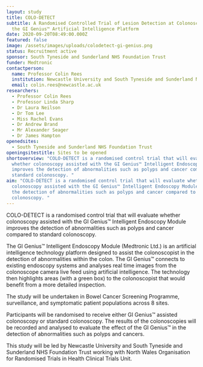 ```yaml
---
layout: study
title: COLO-DETECT
subtitle: A Randomised Controlled Trial of Lesion Detection at Colonoscopy Using
  the GI Genius™ Artificial Intelligence Platform
date: 2020-09-20T08:49:00.000Z
featured: false
image: /assets/images/uploads/colodetect-gi-genius.png
status: Recruitment active
sponsor: South Tyneside and Sunderland NHS Foundation Trust
funder: Medtronic
contactperson:
  name: Professor Colin Rees
  institution: Newcastle University and South Tyneside and Sunderland NHS Foundation Trust
  email: colin.rees@newcastle.ac.uk
researchers:
  - Professor Colin Rees
  - Professor Linda Sharp
  - Dr Laura Neilson
  - Dr Tom Lee
  - Miss Rachel Evans
  - Dr Andrew Brand
  - Mr Alexander Seager
  - Dr James Hampton
openedsites:
  - South Tyneside and Sunderland NHS Foundation Trust
openingsitestitle: Sites to be opened
shortoverview: "COLO-DETECT is a randomised control trial that will evaluate
  whether colonoscopy assisted with the GI Genius™ Intelligent Endoscopy Module
  improves the detection of abnormalities such as polyps and cancer compared to
  standard colonoscopy. "
aim: "COLO-DETECT is a randomised control trial that will evaluate whether
  colonoscopy assisted with the GI Genius™ Intelligent Endoscopy Module improves
  the detection of abnormalities such as polyps and cancer compared to standard
  colonoscopy. "
---
```

COLO-DETECT is a randomised control trial that will evaluate whether colonoscopy assisted with the GI Genius™ Intelligent Endoscopy Module improves the detection of abnormalities such as polyps and cancer compared to standard colonoscopy. 

The GI Genius™ Intelligent Endoscopy Module (Medtronic Ltd.) is an artificial intelligence technology platform designed to assist the colonoscopist in the detection of abnormalities within the colon. The GI Genius™ connects to existing endoscopy systems and analyses real time images from the colonoscope camera live feed using artificial intelligence. The technology then highlights areas (with a green box) to the colonoscopist that would benefit from a more detailed inspection.

The study will be undertaken in Bowel Cancer Screening Programme, surveillance, and symptomatic patient populations across 8 sites.

Participants will be randomised to receive either GI Genius™ assisted colonoscopy or standard colonoscopy. The results of the colonoscopies will be recorded and analysed to evaluate the effect of the GI Genius™ in the detection of abnormalities such as polyps and cancers.

This study will be led by Newcastle University and South Tyneside and Sunderland NHS Foundation Trust working with North Wales Organisation for Randomised Trials in Health Clinical Trials Unit.